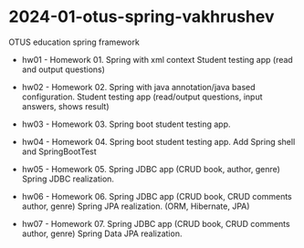 # 2024-01-otus-spring-vakhrushev
OTUS education spring framework
 - hw01 - Homework 01. Spring with xml context
		Student testing app (read and output questions)
		
 - hw02 - Homework 02. Spring with java annotation/java based configuration.
		Student testing app (read/output questions, input answers, shows result)

 - hw03 - Homework 03. Spring boot student testing app.
 
 - hw04 - Homework 04. Spring boot student testing app.
		Add Spring shell and SpringBootTest

 - hw05 - Homework 05. Spring JDBC app (CRUD book, author, genre)
		Spring JDBC realization.
 
 - hw06 - Homework 06. Spring JDBC app (CRUD book, CRUD comments author, genre)
		Spring JPA realization. (ORM, Hibernate, JPA)
		
 - hw07 - Homework 07. Spring JDBC app (CRUD book, CRUD comments author, genre)
		Spring Data JPA realization. 